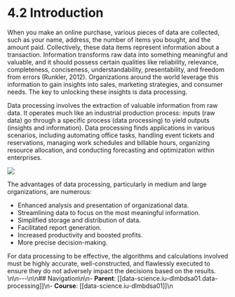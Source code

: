 # 4.2 Introduction

When you make an online purchase, various pieces of data are collected, such as your name, address, the number of items you bought, and the amount paid. Collectively, these data items represent information about a transaction. Information transforms raw data into something meaningful and valuable, and it should possess certain qualities like reliability, relevance, completeness, conciseness, understandability, presentability, and freedom from errors (Runkler, 2012). Organizations around the world leverage this information to gain insights into sales, marketing strategies, and consumer needs. The key to unlocking these insights is data processing.

Data processing involves the extraction of valuable information from raw data. It operates much like an industrial production process: inputs (raw data) go through a specific process (data processing) to yield outputs (insights and information). Data processing finds applications in various scenarios, including automating office tasks, handling event tickets and reservations, managing work schedules and billable hours, organizing resource allocation, and conducting forecasting and optimization within enterprises.

![](<../../.gitbook/assets/image (1).png>)

The advantages of data processing, particularly in medium and large organizations, are numerous:&#x20;

* Enhanced analysis and presentation of organizational data.
* Streamlining data to focus on the most meaningful information.&#x20;
* Simplified storage and distribution of data.&#x20;
* Facilitated report generation.&#x20;
* Increased productivity and boosted profits.&#x20;
* More precise decision-making.

For data processing to be effective, the algorithms and calculations involved must be highly accurate, well-constructed, and flawlessly executed to ensure they do not adversely impact the decisions based on the results.
\n\n---\n\n## Navigation\n\n- **Parent**: [[data-science.iu-dlmbdsa01.data-processing]]\n- **Course**: [[data-science.iu-dlmbdsa01]]\n